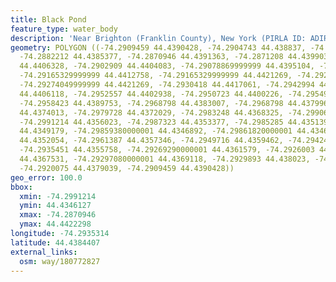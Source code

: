 ```yaml
---
title: Black Pond
feature_type: water_body
description: 'Near Brighton (Franklin County), New York (PIRLA ID: ADIR006)'
geometry: POLYGON ((-74.2909459 44.4390428, -74.2904743 44.438837, -74.2894787 44.4384255,
  -74.2882212 44.4385377, -74.2870946 44.4391363, -74.2871208 44.4399032, -74.2874352
  44.4406328, -74.2902909 44.4404083, -74.29078869999999 44.4395104, -74.2910507 44.4395175,
  -74.29165329999999 44.4412758, -74.29165329999999 44.4421269, -74.2921511 44.4422298,
  -74.29274049999999 44.4421269, -74.2930418 44.4417061, -74.2942994 44.4408456, -74.2952295
  44.4406118, -74.2952557 44.4402938, -74.2950723 44.4400226, -74.2954915 44.4396017,
  -74.2958423 44.4389753, -74.2968798 44.4383007, -74.2968798 44.4379965, -74.29715760000001
  44.4374013, -74.2979728 44.4372029, -74.2983248 44.4368325, -74.29906579999999 44.4364621,
  -74.2991214 44.4356023, -74.2987323 44.4353377, -74.2985285 44.4351393, -74.2986583
  44.4349179, -74.29859380000001 44.4346892, -74.29861820000001 44.4346127, -74.2969353
  44.4352054, -74.2961387 44.4357346, -74.2949716 44.4359462, -74.2942491 44.4356155,
  -74.2935451 44.4355758, -74.29269290000001 44.4361579, -74.2926003 44.4364886, -74.2932302
  44.4367531, -74.29297080000001 44.4369118, -74.2929893 44.438023, -74.2927485 44.4380759,
  -74.2920075 44.4379039, -74.2909459 44.4390428))
geo_error: 100.0
bbox:
  xmin: -74.2991214
  ymin: 44.4346127
  xmax: -74.2870946
  ymax: 44.4422298
longitude: -74.2935314
latitude: 44.4384407
external_links:
  osm: way/180772827
---
```

